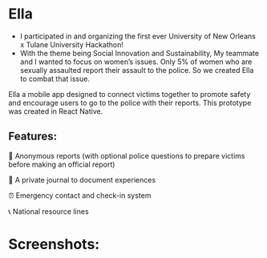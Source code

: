 # Ella
- I participated in and organizing the first ever University of New Orleans x Tulane University Hackathon! 
- With the theme being Social Innovation and Sustainability, My teammate and I wanted to focus on women’s issues. Only 5% of women who are sexually assaulted report their assault to the police. So we created Ella to combat that issue.

Ella a mobile app designed to connect victims together to promote safety and encourage users to go to the police with their reports. This prototype was created in React Native.

## Features:
📎 Anonymous reports (with optional police questions to prepare victims before making an official report)

📜 A private journal to document experiences

⏰ Emergency contact and check-in system

📞 National resource lines

# Screenshots: 

